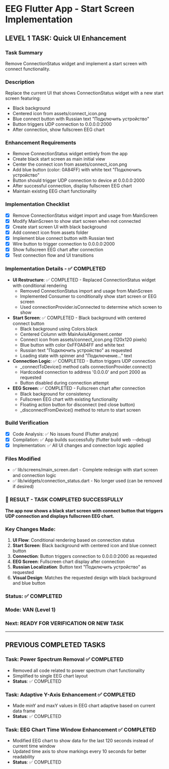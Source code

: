 ﻿# EEG Flutter App - Start Screen Implementation

## LEVEL 1 TASK: Quick UI Enhancement

### Task Summary
Remove ConnectionStatus widget and implement a start screen with connect functionality.

### Description
Replace the current UI that shows ConnectionStatus widget with a new start screen featuring:
- Black background
- Centered icon from assets/connect_icon.png
- Blue connect button with Russian text "Подключить устройство"
- Button triggers UDP connection to 0.0.0.0:2000
- After connection, show fullscreen EEG chart

### Enhancement Requirements
- Remove ConnectionStatus widget entirely from the app
- Create black start screen as main initial view
- Center the connect icon from assets/connect_icon.png
- Add blue button (color: 0A84FF) with white text "Подключить устройство"
- Button should trigger UDP connection to device at 0.0.0.0:2000
- After successful connection, display fullscreen EEG chart
- Maintain existing EEG chart functionality

### Implementation Checklist
- [x] Remove ConnectionStatus widget import and usage from MainScreen
- [x] Modify MainScreen to show start screen when not connected
- [x] Create start screen UI with black background
- [x] Add connect icon from assets folder
- [x] Implement blue connect button with Russian text
- [x] Wire button to trigger connection to 0.0.0.0:2000
- [x] Show fullscreen EEG chart after connection
- [x] Test connection flow and UI transitions

### Implementation Details - ✅ COMPLETED
- **UI Restructure**: ✅ COMPLETED - Replaced ConnectionStatus widget with conditional rendering
  - Removed ConnectionStatus import and usage from MainScreen
  - Implemented Consumer<ConnectionProvider> to conditionally show start screen or EEG screen
  - Used connectionProvider.isConnected to determine which screen to show
- **Start Screen**: ✅ COMPLETED - Black background with centered connect button
  - Black background using Colors.black
  - Centered Column with MainAxisAlignment.center
  - Connect icon from assets/connect_icon.png (120x120 pixels)
  - Blue button with color 0xFF0A84FF and white text
  - Russian text "Подключить устройство" as requested
  - Loading state with spinner and "Подключение..." text
- **Connection Logic**: ✅ COMPLETED - Button triggers UDP connection
  - _connectToDevice() method calls connectionProvider.connect()
  - Hardcoded connection to address '0.0.0.0' and port 2000 as requested
  - Button disabled during connection attempt
- **EEG Screen**: ✅ COMPLETED - Fullscreen chart after connection
  - Black background for consistency
  - Fullscreen EEG chart with existing functionality
  - Floating action button for disconnect (red close button)
  - _disconnectFromDevice() method to return to start screen

### Build Verification
- [x] Code Analysis: ✅ No issues found (Flutter analyze)
- [x] Compilation: ✅ App builds successfully (flutter build web --debug)
- [x] Implementation: ✅ All UI changes and connection logic applied

### Files Modified
- ✅ lib/screens/main_screen.dart - Complete redesign with start screen and connection logic
- ✅ lib/widgets/connection_status.dart - No longer used (can be removed if desired)

### 🎯 RESULT - TASK COMPLETED SUCCESSFULLY

**The app now shows a black start screen with connect button that triggers UDP connection and displays fullscreen EEG chart.**

### Key Changes Made:
1. **UI Flow**: Conditional rendering based on connection status
2. **Start Screen**: Black background with centered icon and blue connect button
3. **Connection**: Button triggers connection to 0.0.0.0:2000 as requested
4. **EEG Screen**: Fullscreen chart display after connection
5. **Russian Localization**: Button text "Подключить устройство" as requested
6. **Visual Design**: Matches the requested design with black background and blue button

### Status: ✅ COMPLETED
### Mode: VAN (Level 1)
### Next: READY FOR VERIFICATION OR NEW TASK

---

## PREVIOUS COMPLETED TASKS

### Task: Power Spectrum Removal ✅ COMPLETED
- Removed all code related to power spectrum chart functionality
- Simplified to single EEG chart layout
- **Status**: ✅ COMPLETED

### Task: Adaptive Y-Axis Enhancement ✅ COMPLETED
- Made minY and maxY values in EEG chart adaptive based on current data frame
- **Status**: ✅ COMPLETED

### Task: EEG Chart Time Window Enhancement ✅ COMPLETED
- Modified EEG chart to show data for the last 120 seconds instead of current time window
- Updated time axis to show markings every 10 seconds for better readability
- **Status**: ✅ COMPLETED
